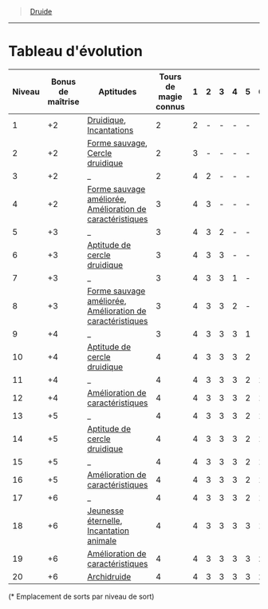 ﻿---
!ClassEvolutionItem
Id: druid_hd.md#tableau-dévolution
ParentLink: druid_hd.md#druide
Name: Tableau d'évolution
ParentName: Druide
NameLevel: 1
Attributes: {}
---
> [Druide](hd_druid.md)

---

# Tableau d'évolution

|Niveau|Bonus de maîtrise|Aptitudes|Tours de magie connus|1|2|3|4|5|6|7|8|9|
|---|---|---|---|---|---|---|---|---|---|---|---|---|
|1|+2|[Druidique](hd_druid_druidique.md), [Incantations](hd_druid_incantations.md)|2|2|-|-|-|-|-|-|-|-|
|2|+2|[Forme sauvage](hd_druid_forme_sauvage.md), [Cercle druidique](hd_druid_cercle_druidique.md)|2|3|-|-|-|-|-|-|-|-|
|3|+2|_|2|4|2|-|-|-|-|-|-|-|
|4|+2|[Forme sauvage améliorée](hd_druid_forme_sauvage.md), [Amélioration de caractéristiques](hd_druid_amelioration_de_caracteristiques.md)|3|4|3|-|-|-|-|-|-|-|
|5|+3|_|3|4|3|2|-|-|-|-|-|-|
|6|+3|[Aptitude de cercle druidique](hd_druid_cercle_druidique.md)|3|4|3|3|-|-|-|-|-|-|
|7|+3|_|3|4|3|3|1|-|-|-|-|-|
|8|+3|[Forme sauvage améliorée](hd_druid_forme_sauvage.md), [Amélioration de caractéristiques](hd_druid_amelioration_de_caracteristiques.md)|3|4|3|3|2|-|-|-|-|-|
|9|+4|_|3|4|3|3|3|1|-|-|-|-|
|10|+4|[Aptitude de cercle druidique](hd_druid_cercle_druidique.md)|4|4|3|3|3|2|-|-|-|-|
|11|+4|_|4|4|3|3|3|2|1|-|-|-|
|12|+4|[Amélioration de caractéristiques](hd_druid_amelioration_de_caracteristiques.md)|4|4|3|3|3|2|1|-|-|-|
|13|+5|_|4|4|3|3|3|2|1|1|-|-|
|14|+5|[Aptitude de cercle druidique](hd_druid_cercle_druidique.md)|4|4|3|3|3|2|1|1|-|-|
|15|+5|_|4|4|3|3|3|2|1|1|1|-|
|16|+5|[Amélioration de caractéristiques](hd_druid_amelioration_de_caracteristiques.md)|4|4|3|3|3|2|1|1|1|-|
|17|+6|_|4|4|3|3|3|2|1|1|1|1|
|18|+6|[Jeunesse éternelle](hd_druid_jeunesse_eternelle.md), [Incantation animale](hd_druid_incantation_animale.md)|4|4|3|3|3|3|1|1|1|1|
|19|+6|[Amélioration de caractéristiques](hd_druid_amelioration_de_caracteristiques.md)|4|4|3|3|3|3|2|1|1|1|
|20|+6|[Archidruide](hd_druid_archidruide.md)|4|4|3|3|3|3|2|2|1|1|

(* Emplacement de sorts par niveau de sort)

